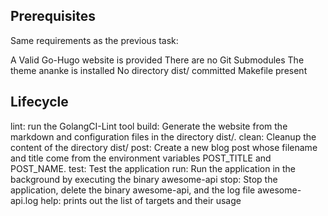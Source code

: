 ## Prerequisites
Same requirements as the previous task:

A Valid Go-Hugo website is provided
There are no Git Submodules
The theme ananke is installed
No directory dist/ committed
Makefile present
## Lifecycle
lint: run the GolangCI-Lint tool
build:  Generate the website from the markdown and configuration files in the directory dist/.
clean:  Cleanup the content of the directory dist/
post:  Create a new blog post whose filename and title come from the environment variables POST_TITLE and POST_NAME.
test: Test the application
run: Run the application in the background by executing the binary awesome-api
stop: Stop the application, delete the binary awesome-api, and the log file awesome-api.log
help:  prints out the list of targets and their usage